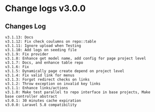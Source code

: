 # Change logs v3.0.0


## Changes Log 
    v3.1.13: Docs
    v3.1.12: Fix check coulumns on repo::table
    v3.1.11: Ignore upload when Testing
    v3.1.10: Add logs on seeding file
    v3.1.9: Fix provider
    v3.1.8: Enhance get model name, add config for page project level
    v3.1.7: Docs, and enhance table repo
    v3.1.6: Fix
    v3.1.5: Dynamically page create depend on project level
    v3.1.4: Fix valid link for menus
    v3.1.3: Forgot redirect checks on links
    v3.1.2: Throw exception on invalid key links
    v3.1.1: Enhance links/actions
    v3.1.0: Make test parallel to repo interface in base projects, Make base controller abstract
    v3.0.1: 30 minutes cache expiration
    v3.0.0: Laravel 5.8 compatibility
